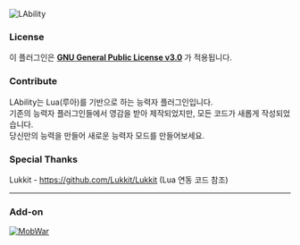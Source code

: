 ![LAbility](https://user-images.githubusercontent.com/30228621/145702029-17ecfee6-6838-4405-91e3-2bdc88564e19.png)
### License
이 플러그인은 [**GNU General Public License v3.0**](https://www.gnu.org/licenses/gpl-3.0.en.html) 가 적용됩니다. 
### Contribute
LAbility는 Lua(루아)를 기반으로 하는 능력자 플러그인입니다.\
기존의 능력자 플러그인들에서 영감을 받아 제작되었지만, 모든 코드가 새롭게 작성되었습니다.\
당신만의 능력을 만들어 새로운 능력자 모드를 만들어보세요.
### Special Thanks
Lukkit - https://github.com/Lukkit/Lukkit (Lua 연동 코드 참조)
***
### Add-on
[![MobWar](https://user-images.githubusercontent.com/30228621/145704497-ee1ab8c1-725e-478f-bc11-7caa54d0a779.png)](https://github.com/LuaAbility/MobWar)
